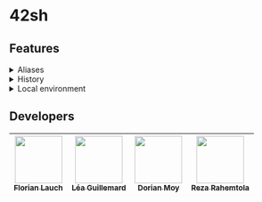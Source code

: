 # 42sh

## Features

<details>
  <summary>Aliases</summary>
  <br>
  <p>Making up new commands as abbreviations for longer, more complex commands:</p>
  <ul>
    <li><code>alias</code> lists all aliases</li>
    <li><code>alias name</code> displays the value of this alias</li>
    <li><code>alias name [word_list]</code> sets <code>word_list</code> as the value for <code>name</code></li>
    <li><code>unalias [name1, name2...]</code> remove the given aliases. <code>*</code> is supported.</li>
  </ul>
  <p>Special aliases supported:</p>
  <ul>
    <li><code>precmd</code> runs just before each prompt is printed</li>
    <li><code>cwdcmd</code> runs after every change of working directory</li>
  </ul>
</details>

<details>
  <summary>History</summary>
  <br>
  <p>Invoking previous commands using command history:</p>
  <ul>
    <li><code>!!</code> executes the previous command</li>
    <li><code>!n</code> executes the nth command that was previously executed</li>
    <li><code>!-n</code> executes the command that was executed <code>n</code> commands ago</li>
    <li><code>!string</code> executes the most recently executed command that starts with <code>string</code></li>
    <li><code>!?string</code> executes the most recently executed command that contains <code>string</code></li>
    <li><code>history</code> displays the previous commands with their index and time of execution (<code>hh:mm</code>)
  </ul>
  A <code>.42sh_history</code> file is also stored in the user's home folder to have a persistent history between sessions.
</details>

<details>
  <summary>Local environment</summary>
  <br>
  <p>Variables specific to the current shell:</p>
  <ul>
    <li><code>set var = val</code> creates/updates <code>var</code> with <code>val</code></li>
    <li><code>set var1 var2 ...</code> creates/updates several variables with empty values</li>
    <li><code>-r</code> is an option that can be used with <code>set</code> for a read-only variable, which means that you won't be able to use <code>set</code> or <code>unset</code> on it again.</li>
    <li><code>unset var1 var2 ...</code> removes the given variables</li>
  </ul>
  <p>Preloaded variables:</p>
  <ul>
    <li><code>cwd</code> for the current working directory (will be updated when you change directory)</li>
    <li><code>euid</code> for the effective user id</li>
    <li><code>euser</code> for the effective username</li>
    <li><code>gid</code> for the user's group id</li>
    <li><code>group</code> for the user's group name</li>
    <li><code>home</code> for the user's home directory</li>
    <li><code>owd</code> for the old working directory (will be updated when you change directory)</li>
    <li><code>uid</code> for the user id</li>
    <li><code>user</code> for the username</li>
  </ul>
  <p>Special variables supported:</p>
  <ul>
    <li><code>ignoreeof</code> to disable EOF shell exit if set to <code>0</code> or empty. If set to a number <code>n</code>, the shell will exit on the nth consecutive EOF.</li>
  </ul>
</details>


## Developers
| [<img src="https://github.com/EdenComp.png?size=85" width=85><br><sub>Florian Lauch</sub>](https://github.com/EdenComp) | [<img src="https://github.com/Steci.png?size=85" width=85><br><sub>Léa Guillemard</sub>](https://github.com/Steci) | [<img src="https://github.com/Croos3r.png?size=85" width=85><br><sub>Dorian Moy</sub>](https://github.com/Croos3r) | [<img src="https://github.com/RezaRahemtola.png?size=85" width=85><br><sub>Reza Rahemtola</sub>](https://github.com/RezaRahemtola)
| :---: | :---: | :---: | :---:
